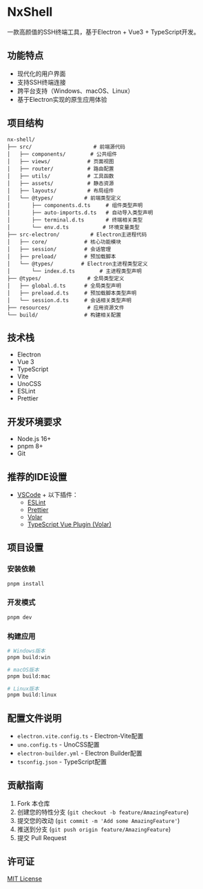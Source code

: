 # NxShell

一款高颜值的SSH终端工具，基于Electron + Vue3 + TypeScript开发。

## 功能特点

- 现代化的用户界面
- 支持SSH终端连接
- 跨平台支持（Windows、macOS、Linux）
- 基于Electron实现的原生应用体验

## 项目结构

```
nx-shell/
├── src/                    # 前端源代码
│   ├── components/        # 公共组件
│   ├── views/            # 页面视图
│   ├── router/           # 路由配置
│   ├── utils/            # 工具函数
│   ├── assets/           # 静态资源
│   ├── layouts/          # 布局组件
│   └── @types/          # 前端类型定义
│       ├── components.d.ts     # 组件类型声明
│       ├── auto-imports.d.ts   # 自动导入类型声明
│       ├── terminal.d.ts       # 终端相关类型
│       └── env.d.ts           # 环境变量类型
├── src-electron/          # Electron主进程代码
│   ├── core/            # 核心功能模块
│   ├── session/         # 会话管理
│   ├── preload/         # 预加载脚本
│   └── @types/         # Electron主进程类型定义
│       └── index.d.ts        # 主进程类型声明
├── @types/               # 全局类型定义
│   ├── global.d.ts      # 全局类型声明
│   ├── preload.d.ts     # 预加载脚本类型声明
│   └── session.d.ts     # 会话相关类型声明
├── resources/            # 应用资源文件
└── build/               # 构建相关配置
```

## 技术栈

- Electron
- Vue 3
- TypeScript
- Vite
- UnoCSS
- ESLint
- Prettier

## 开发环境要求

- Node.js 16+
- pnpm 8+
- Git

## 推荐的IDE设置

- [VSCode](https://code.visualstudio.com/) + 以下插件：
  - [ESLint](https://marketplace.visualstudio.com/items?itemName=dbaeumer.vscode-eslint)
  - [Prettier](https://marketplace.visualstudio.com/items?itemName=esbenp.prettier-vscode)
  - [Volar](https://marketplace.visualstudio.com/items?itemName=Vue.volar)
  - [TypeScript Vue Plugin (Volar)](https://marketplace.visualstudio.com/items?itemName=Vue.vscode-typescript-vue-plugin)

## 项目设置

### 安装依赖

```bash
pnpm install
```

### 开发模式

```bash
pnpm dev
```

### 构建应用

```bash
# Windows版本
pnpm build:win

# macOS版本
pnpm build:mac

# Linux版本
pnpm build:linux
```

## 配置文件说明

- `electron.vite.config.ts` - Electron-Vite配置
- `uno.config.ts` - UnoCSS配置
- `electron-builder.yml` - Electron Builder配置
- `tsconfig.json` - TypeScript配置

## 贡献指南

1. Fork 本仓库
2. 创建您的特性分支 (`git checkout -b feature/AmazingFeature`)
3. 提交您的改动 (`git commit -m 'Add some AmazingFeature'`)
4. 推送到分支 (`git push origin feature/AmazingFeature`)
5. 提交 Pull Request

## 许可证

[MIT License](LICENSE)
